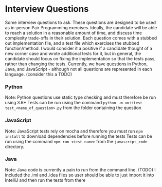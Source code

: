 # Interview Questions
Some interview questions to ask. These questions are designed to be used as in-person Pair Programming exercises. Ideally, the candidate will be able to reach a solution in a reasonable amount of time, and discuss time complexity trade-offs in their solution.
Each question comes with a stubbed out implementation file, and a test file which exercises the stubbed function/method. I would consider it a positive if a candidate thought of a new corner case and wrote additional tests for it, but in general, the candidate should focus on fixing the implementation so that the tests pass, rather than changing the tests.
Currently, we have questions in Python, Java, and JavaScript - although not all questions are represented in each language. (consider this a TODO)

### Python
Note: Python questions use static type checking and must therefore be run using 3.6+
Tests can be run using the command `python -m unittest test_<name_of_question>.py` from the folder containing the question

### JavaScript
Note: JavaScript tests rely on mocha and therefore you must run `npm install` to download dependencies before running the tests
Tests can be run using the command `npm run <test name>` from the `javascript_code` directory.

### Java
Note: Java code is currently a pain to run from the command line. (TODO)
I included the .iml and .idea files so user should be able to just import it into IntelliJ and then run the tests from there

